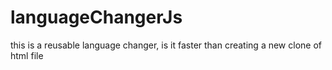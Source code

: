 # languageChangerJs
this is a reusable language changer, is it faster than creating a new clone of html file
